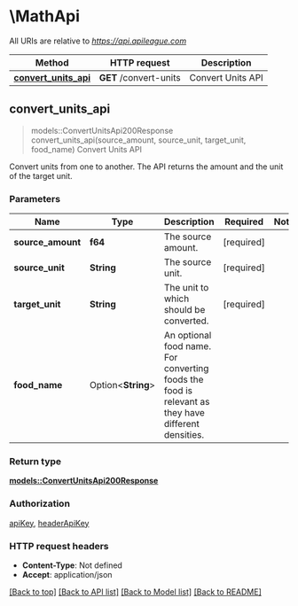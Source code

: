 # \MathApi

All URIs are relative to *https://api.apileague.com*

Method | HTTP request | Description
------------- | ------------- | -------------
[**convert_units_api**](MathApi.md#convert_units_api) | **GET** /convert-units | Convert Units API



## convert_units_api

> models::ConvertUnitsApi200Response convert_units_api(source_amount, source_unit, target_unit, food_name)
Convert Units API

Convert units from one to another. The API returns the amount and the unit of the target unit.

### Parameters


Name | Type | Description  | Required | Notes
------------- | ------------- | ------------- | ------------- | -------------
**source_amount** | **f64** | The source amount. | [required] |
**source_unit** | **String** | The source unit. | [required] |
**target_unit** | **String** | The unit to which should be converted. | [required] |
**food_name** | Option<**String**> | An optional food name. For converting foods the food is relevant as they have different densities. |  |

### Return type

[**models::ConvertUnitsApi200Response**](convertUnitsAPI_200_response.md)

### Authorization

[apiKey](../README.md#apiKey), [headerApiKey](../README.md#headerApiKey)

### HTTP request headers

- **Content-Type**: Not defined
- **Accept**: application/json

[[Back to top]](#) [[Back to API list]](../README.md#documentation-for-api-endpoints) [[Back to Model list]](../README.md#documentation-for-models) [[Back to README]](../README.md)

